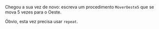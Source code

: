 Chegou a sua vez de novo: escreva um procedimento `MoverOeste5` que se mova 5 vezes para o Oeste.

Óbvio, esta vez precisa usar `repeat`.
